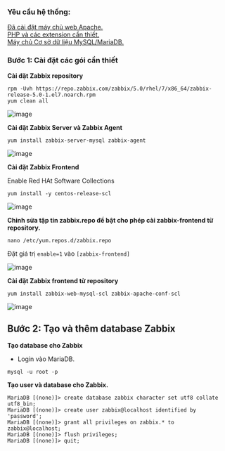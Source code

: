 ### Yêu cầu hệ thống:

<a href="https://github.com/vanlam304/Hoc_viec_ITsp/blob/main/LAMP-LEMP/2.%20C%C3%A0i%20%C4%91%E1%BA%B7t%20LAMP%20tr%C3%AAn%20CentOS7.md">Đã cài đặt máy chủ web Apache.<br>PHP và các extension cần thiết.<br>Máy chủ Cơ sở dữ liệu MySQL/MariaDB. </a>



### Bước 1: Cài đặt các gói cần thiết

**Cài đặt Zabbix repository**

```
rpm -Uvh https://repo.zabbix.com/zabbix/5.0/rhel/7/x86_64/zabbix-release-5.0-1.el7.noarch.rpm
yum clean all
```
![image](https://user-images.githubusercontent.com/111721629/194467718-ad7a6b50-1349-45c2-ac67-3f9b4db3e3a9.png)

**Cài đặt Zabbix Server và Zabbix Agent**

`yum install zabbix-server-mysql zabbix-agent`

![image](https://user-images.githubusercontent.com/111721629/194468124-76539e63-13a7-4bb6-91dd-c9a1aa333c0d.png)

**Cài đặt Zabbix Frontend**

Enable Red HAt Software Collections

`yum install -y centos-release-scl`

![image](https://user-images.githubusercontent.com/111721629/194468564-294d1637-d59f-48c0-a031-0ea5114efab6.png)

**Chỉnh sửa tập tin zabbix.repo để bật cho phép cài zabbix-frontend từ repository.**

`nano /etc/yum.repos.d/zabbix.repo`

Đặt giá trị `enable=1` vào `[zabbix-frontend]`

![image](https://user-images.githubusercontent.com/111721629/194469365-0c9e93e4-0f04-44fa-8763-546b51d7c388.png)

**Cài đặt Zabbix frontend từ repository**

`yum install zabbix-web-mysql-scl zabbix-apache-conf-scl`

![image](https://user-images.githubusercontent.com/111721629/194470242-21559b4a-4bf1-452d-8338-d5b7ed4657a5.png)

## Bước 2: Tạo và thêm database Zabbix

**Tạo database cho Zabbix**

- Login vào MariaDB.

`mysql -u root -p`

**Tạo user và database cho Zabbix.**
```
MariaDB [(none)]> create database zabbix character set utf8 collate utf8_bin;
MariaDB [(none)]> create user zabbix@localhost identified by 'password';
MariaDB [(none)]> grant all privileges on zabbix.* to zabbix@localhost;
MariaDB [(none)]> flush privileges;
MariaDB [(none)]> quit;
```

